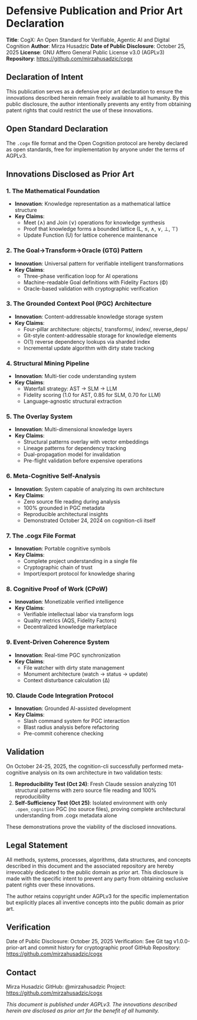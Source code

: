 # Defensive Publication and Prior Art Declaration

**Title**: CogX: An Open Standard for Verifiable, Agentic AI and Digital Cognition
**Author**: Mirza Husadzic
**Date of Public Disclosure**: October 25, 2025
**License**: GNU Affero General Public License v3.0 (AGPLv3)
**Repository**: https://github.com/mirzahusadzic/cogx

## Declaration of Intent

This publication serves as a defensive prior art declaration to ensure the innovations described herein remain freely available to all humanity. By this public disclosure, the author intentionally prevents any entity from obtaining patent rights that could restrict the use of these innovations.

## Open Standard Declaration

The `.cogx` file format and the Open Cognition protocol are hereby declared as open standards, free for implementation by anyone under the terms of AGPLv3.

## Innovations Disclosed as Prior Art

### 1. The Mathematical Foundation

- **Innovation**: Knowledge representation as a mathematical lattice structure
- **Key Claims**: 
  - Meet (∧) and Join (∨) operations for knowledge synthesis
  - Proof that knowledge forms a bounded lattice (L, ≤, ∧, ∨, ⊥, ⊤)
  - Update Function (U) for lattice coherence maintenance

### 2. The Goal→Transform→Oracle (GTG) Pattern

- **Innovation**: Universal pattern for verifiable intelligent transformations
- **Key Claims**:
  - Three-phase verification loop for AI operations
  - Machine-readable Goal definitions with Fidelity Factors (Φ)
  - Oracle-based validation with cryptographic verification

### 3. The Grounded Context Pool (PGC) Architecture

- **Innovation**: Content-addressable knowledge storage system
- **Key Claims**:
  - Four-pillar architecture: objects/, transforms/, index/, reverse_deps/
  - Git-style content-addressable storage for knowledge elements
  - O(1) reverse dependency lookups via sharded index
  - Incremental update algorithm with dirty state tracking

### 4. Structural Mining Pipeline

- **Innovation**: Multi-tier code understanding system
- **Key Claims**:
  - Waterfall strategy: AST → SLM → LLM
  - Fidelity scoring (1.0 for AST, 0.85 for SLM, 0.70 for LLM)
  - Language-agnostic structural extraction

### 5. The Overlay System

- **Innovation**: Multi-dimensional knowledge layers
- **Key Claims**:
  - Structural patterns overlay with vector embeddings
  - Lineage patterns for dependency tracking
  - Dual-propagation model for invalidation
  - Pre-flight validation before expensive operations

### 6. Meta-Cognitive Self-Analysis

- **Innovation**: System capable of analyzing its own architecture
- **Key Claims**:
  - Zero source file reading during analysis
  - 100% grounded in PGC metadata
  - Reproducible architectural insights
  - Demonstrated October 24, 2024 on cognition-cli itself

### 7. The .cogx File Format

- **Innovation**: Portable cognitive symbols
- **Key Claims**:
  - Complete project understanding in a single file
  - Cryptographic chain of trust
  - Import/export protocol for knowledge sharing

### 8. Cognitive Proof of Work (CPoW)

- **Innovation**: Monetizable verified intelligence
- **Key Claims**:
  - Verifiable intellectual labor via transform logs
  - Quality metrics (AQS, Fidelity Factors)
  - Decentralized knowledge marketplace

### 9. Event-Driven Coherence System

- **Innovation**: Real-time PGC synchronization
- **Key Claims**:
  - File watcher with dirty state management
  - Monument architecture (watch → status → update)
  - Context disturbance calculation (Δ)

### 10. Claude Code Integration Protocol

- **Innovation**: Grounded AI-assisted development
- **Key Claims**:
  - Slash command system for PGC interaction
  - Blast radius analysis before refactoring
  - Pre-commit coherence checking

## Validation

On October 24-25, 2025, the cognition-cli successfully performed meta-cognitive analysis on its own architecture in two validation tests:

1. **Reproducibility Test (Oct 24)**: Fresh Claude session analyzing 101 structural patterns with zero source file reading and 100% reproducibility
2. **Self-Sufficiency Test (Oct 25)**: Isolated environment with only `.open_cognition` PGC (no source files), proving complete architectural understanding from .cogx metadata alone

These demonstrations prove the viability of the disclosed innovations.

## Legal Statement

All methods, systems, processes, algorithms, data structures, and concepts described in this document and the associated repository are hereby irrevocably dedicated to the public domain as prior art. This disclosure is made with the specific intent to prevent any party from obtaining exclusive patent rights over these innovations.

The author retains copyright under AGPLv3 for the specific implementation but explicitly places all inventive concepts into the public domain as prior art.

## Verification

Date of Public Disclosure: October 25, 2025
Verification: See Git tag v1.0.0-prior-art and commit history for cryptographic proof
GitHub Repository: https://github.com/mirzahusadzic/cogx

## Contact

Mirza Husadzic
GitHub: @mirzahusadzic
Project: https://github.com/mirzahusadzic/cogx

*This document is published under AGPLv3. The innovations described herein are disclosed as prior art for the benefit of all humanity.*
